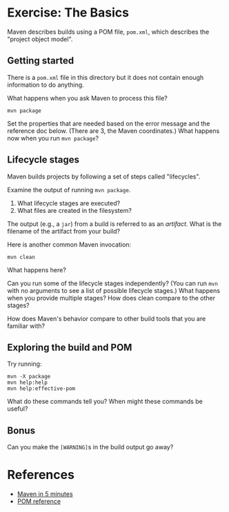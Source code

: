 # Exercise: The Basics

Maven describes builds using a POM file, `pom.xml`, which describes the "project object model".

## Getting started

There is a `pom.xml` file in this directory but it does not contain enough information to do anything.

What happens when you ask Maven to process this file?

    mvn package

Set the properties that are needed based on the error message and the reference doc below. (There
are 3, the Maven coordinates.) What happens now when you run `mvn package`?

## Lifecycle stages

Maven builds projects by following a set of steps called "lifecycles".

Examine the output of running `mvn package`.

1. What lifecycle stages are executed?
2. What files are created in the filesystem?

The output (e.g., a `jar`) from a build is referred to as an _artifact_. What
is the filename of the artifact from your build?

Here is another common Maven invocation:

    mvn clean

What happens here?

Can you run some of the lifecycle stages independently? (You can run `mvn` with no arguments to
see a list of possible lifecycle stages.) What happens when you provide multiple stages? How does
clean compare to the other stages?

How does Maven's behavior compare to other build tools that you are familiar with?

## Exploring the build and POM

Try running:

    mvn -X package
    mvn help:help
    mvn help:effective-pom

What do these commands tell you? When might these commands be useful?

## Bonus

Can you make the `[WARNING]`s in the build output go away?

# References

* [Maven in 5 minutes](https://maven.apache.org/guides/getting-started/maven-in-five-minutes.html)
* [POM reference](https://maven.apache.org/pom.html)
